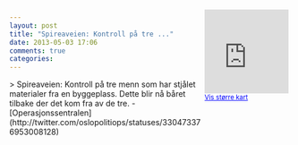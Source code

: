 ```yaml
---
layout: post
title: "Spireaveien: Kontroll på tre ..."
date: 2013-05-03 17:06
comments: true
categories: 
---
```

<div style="float:right; margin:5px; position:relative;top:-130px;"><iframe width="150" height="150" frameborder="0" scrolling="no" marginheight="0" marginwidth="0" src="http://maps.google.com/maps?q=Spireaveien,+Oslo&hl=no&t=m&z=14&output=embed&iwloc=&"></iframe><br/><small><a href="http://maps.google.com/maps?q=Spireaveien,+Oslo&hl=no&t=m&z=14&source=embed&iwloc=A" style="color:#0000FF;text-align:left" target="_new">Vis st&oslash;rre kart</a></small></div>
> Spireaveien: Kontroll på tre menn som har stjålet materialer fra en byggeplass. Dette blir nå båret tilbake der det kom fra av de tre.
- [Operasjonssentralen](http://twitter.com/oslopolitiops/statuses/330473376953008128)
